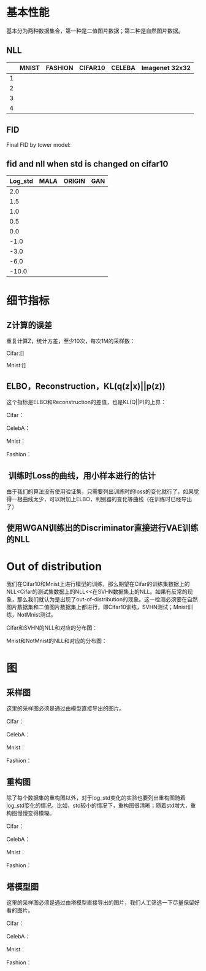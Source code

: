# 基本性能

基本分为两种数据集合，第一种是二值图片数据；第二种是自然图片数据。





## NLL

|      | MNIST | FASHION | CIFAR10 | CELEBA | Imagenet 32x32 |
| ---- | :---: | ------- | ------- | ------ | -------------- |
| 1    |       |         |         |        |                |
| 2    |       |         |         |        |                |
| 3    |       |         |         |        |                |
| 4    |       |         |         |        |                |

## FID

Final FID by tower model:





## fid and nll when std is changed on cifar10

| Log_std |  MALA  |  ORIGIN | GAN  |
| ------- | ---- | ---- | ------ |
| 2.0     |      |      |        |
| 1.5     |      |      |        |
| 1.0     |      |      |        |
| 0.5     |      |      |        |
| 0.0     |      |      |        |
| -1.0    |      |      |        |
| -3.0    |      |      |        |
| -6.0    |      |      |        |
| -10.0   |      |      |        |



# 细节指标

## Z计算的误差

重复计算Z，统计方差，至少10次，每次1M的采样数：

Cifar:[]



Mnist:[]



## ELBO，Reconstruction，KL(q(z|x)||p(z))

这个指标是ELBO和Reconstruction的差值，也是KL(Q||P)的上界：

Cifar：



CelebA：



Mnist：



Fashion：



##  训练时Loss的曲线，用小样本进行的估计

由于我们的算法没有使用验证集，只需要列出训练时的loss的变化就行了，如果觉得一根曲线太少，可以附加上ELBO，判别器的变化等曲线（在训练时已经导出了）





## 使用WGAN训练出的Discriminator直接进行VAE训练的NLL





# Out of distribution

我们在Cifar10和Mnist上进行模型的训练，那么期望在Cifar的训练集数据上的NLL<Cifar的测试集数据上的NLL<<在SVHN数据集上的NLL。如果有反常的现象，那么我们就认为是出现了out-of-distribution的现象。这一检测必须要在自然图片数据集和二值图片数据集上都进行，即Cifar10训练，SVHN测试；Mnist训练，NotMnist测试。

Cifar和SVHN的NLL和对应的分布图：



Mnist和NotMnist的NLL和对应的分布图：



# 图

## 采样图

这里的采样图必须是通过由模型直接导出的图片。

Cifar：



CelebA：



Mnist：



Fashion：



## 重构图

除了每个数据集的重构图以外，对于log_std变化的实验也要列出重构图随着log_std变化的情况。比如，std较小的情况下，重构图很清晰；随着std增大，重构图慢慢变得模糊。

Cifar：



CelebA：



Mnist：



Fashion：



## 塔模型图

这里的采样图必须是通过由塔模型直接导出的图片，我们人工筛选一下尽量保留好看的图片。

Cifar：



CelebA：



Mnist：



Fashion：



